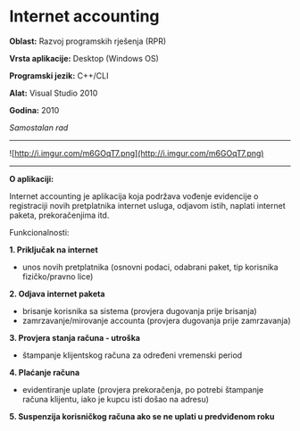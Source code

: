 # Internet accounting

**Oblast:** Razvoj programskih rješenja (RPR)

**Vrsta aplikacije:** Desktop (Windows OS)

**Programski jezik:** C++/CLI

**Alat:** Visual Studio 2010

**Godina:** 2010

*Samostalan rad*

---


![http://i.imgur.com/m6GOqT7.png](http://i.imgur.com/m6GOqT7.png)


---

**O aplikaciji:**

Internet accounting je aplikacija koja podržava vođenje evidencije o registraciji novih pretplatnika internet usluga, odjavom istih, naplati internet paketa, prekoračenjima itd.

Funkcionalnosti:

**1. Priključak na internet**
- unos novih pretplatnika (osnovni podaci, odabrani paket, tip korisnika fizičko/pravno lice)

**2. Odjava internet paketa**
- brisanje korisnika sa sistema (provjera dugovanja prije brisanja) 
- zamrzavanje/mirovanje accounta (provjera dugovanja prije zamrzavanja)

**3. Provjera stanja računa - utroška**
- štampanje klijentskog računa za određeni vremenski period

**4. Plaćanje računa**
- evidentiranje uplate (provjera prekoračenja, po potrebi štampanje računa klijentu, iako je kupcu isti došao na adresu)

**5. Suspenzija korisničkog računa ako se ne uplati u predviđenom roku**
